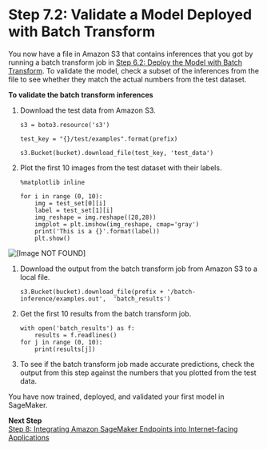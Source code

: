 # Step 7\.2: Validate a Model Deployed with Batch Transform<a name="ex1-test-model-batch"></a>

You now have a file in Amazon S3 that contains inferences that you got by running a batch transform job in [Step 6\.2: Deploy the Model with Batch Transform](ex1-batch-transform.md)\. To validate the model, check a subset of the inferences from the file to see whether they match the actual numbers from the test dataset\.

**To validate the batch transform inferences**

1. Download the test data from Amazon S3\.

   ```
   s3 = boto3.resource('s3')
   
   test_key = "{}/test/examples".format(prefix)
   
   s3.Bucket(bucket).download_file(test_key, 'test_data')
   ```

1. Plot the first 10 images from the test dataset with their labels\.

   ```
   %matplotlib inline
                       
   for i in range (0, 10):
       img = test_set[0][i]
       label = test_set[1][i]
       img_reshape = img.reshape((28,28))
       imgplot = plt.imshow(img_reshape, cmap='gray')
       print('This is a {}'.format(label))
       plt.show()
   ```  
![\[Image NOT FOUND\]](http://docs.aws.amazon.com/sagemaker/latest/dg/images/test-digits.png)

1. Download the output from the batch transform job from Amazon S3 to a local file\.

   ```
   s3.Bucket(bucket).download_file(prefix + '/batch-inference/examples.out',  'batch_results')
   ```

1. Get the first 10 results from the batch transform job\.

   ```
   with open('batch_results') as f:
       results = f.readlines()
   for j in range (0, 10):
       print(results[j])
   ```

1. To see if the batch transform job made accurate predictions, check the output from this step against the numbers that you plotted from the test data\.

You have now trained, deployed, and validated your first model in SageMaker\.

**Next Step**  
[Step 8: Integrating Amazon SageMaker Endpoints into Internet\-facing Applications](getting-started-client-app.md)